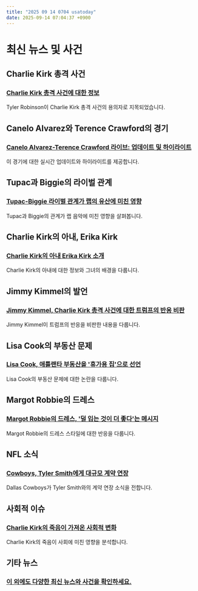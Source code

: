 ```yaml
---
title: "2025 09 14 0704 usatoday"
date: 2025-09-14 07:04:37 +0900
---
```


# 최신 뉴스 및 사건
## Charlie Kirk 총격 사건
### [Charlie Kirk 총격 사건에 대한 정보](https://www.usatoday.com/story/news/2025/09/12/what-we-know-charlie-kirk-shooting-suspect/86091474007/)
Tyler Robinson이 Charlie Kirk 총격 사건의 용의자로 지목되었습니다.

## Canelo Alvarez와 Terence Crawford의 경기
### [Canelo Alvarez-Terence Crawford 라이브: 업데이트 및 하이라이트](https://www.usatoday.com/story/sports/boxing/2025/09/13/canelo-alvarez-terence-crawford-live-results-updates/86102506007/)
이 경기에 대한 실시간 업데이트와 하이라이트를 제공합니다.

## Tupac과 Biggie의 라이벌 관계
### [Tupac-Biggie 라이벌 관계가 랩의 유산에 미친 영향](https://www.usatoday.com/story/graphics/2025/09/07/tupac-shakur-sean-diddy-combs-gang-rivalry-timeline/85959400007/)
Tupac과 Biggie의 관계가 랩 음악에 미친 영향을 살펴봅니다.

## Charlie Kirk의 아내, Erika Kirk
### [Charlie Kirk의 아내 Erika Kirk 소개](https://www.usatoday.com/story/news/nation/2025/09/13/who-is-erika-kirk-wife-of-charlie-kirk/86139481007/)
Charlie Kirk의 아내에 대한 정보와 그녀의 배경을 다룹니다.

## Jimmy Kimmel의 발언
### [Jimmy Kimmel, Charlie Kirk 총격 사건에 대한 트럼프의 반응 비판](https://www.usatoday.com/story/entertainment/tv/2025/09/12/jimmy-kimmel-president-trump-charlie-kirk-shooting/86119792007/)
Jimmy Kimmel이 트럼프의 반응을 비판한 내용을 다룹니다.

## Lisa Cook의 부동산 문제
### [Lisa Cook, 애틀랜타 부동산을 '휴가용 집'으로 선언](https://www.usatoday.com/story/news/politics/2025/09/13/lisa-cook-federal-reserve-atlanta-property-vacation-home/86141177007/)
Lisa Cook의 부동산 문제에 대한 논란을 다룹니다.

## Margot Robbie의 드레스
### [Margot Robbie의 드레스, '덜 입는 것이 더 좋다'는 메시지](https://www.usatoday.com/story/entertainment/celebrities/2025/09/12/margot-robbie-dress-photos/86109302007/)
Margot Robbie의 드레스 스타일에 대한 반응을 다룹니다.

## NFL 소식
### [Cowboys, Tyler Smith에게 대규모 계약 연장](https://www.usatoday.com/story/sports/nfl/cowboys/2025/09/13/cowboys-extension-tyler-smith/86140889007/)
Dallas Cowboys가 Tyler Smith와의 계약 연장 소식을 전합니다.

## 사회적 이슈
### [Charlie Kirk의 죽음이 가져온 사회적 변화](https://www.usatoday.com/story/news/nation/2025/09/13/charlie-kirks-death-marks-a-dangerous-turning-point/86122724007/)
Charlie Kirk의 죽음이 사회에 미친 영향을 분석합니다.

## 기타 뉴스
### [이 외에도 다양한 최신 뉴스와 사건을 확인하세요.](https://www.usatoday.com/)